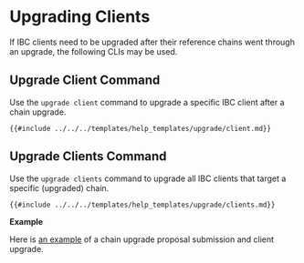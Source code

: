 # Upgrading Clients
If IBC clients need to be upgraded after their reference chains went through an upgrade, the following CLIs may be used.

## Upgrade Client Command
Use the `upgrade client` command to upgrade a specific IBC client after a chain upgrade.

```shell
{{#include ../../../templates/help_templates/upgrade/client.md}}
```

## Upgrade Clients Command

Use the `upgrade clients` command to upgrade all IBC clients that target a specific (upgraded) chain.

```shell
{{#include ../../../templates/help_templates/upgrade/clients.md}}
```

__Example__

Here is [an example](./test.md) of a chain upgrade proposal submission and client upgrade.
